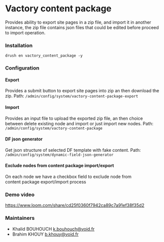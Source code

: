 # Vactory content package
Provides ability to export site pages in a zip file, and
import it in another instance, the zip file contains json files
that could be edited before proceed to import operation.

### Installation
`drush en vactory_content_package -y`

### Configuration
#### Export
Provides a submit button to export site pages into zip an then
download the zip.
Path: `/admin/config/system/vactory-content-package-export`

#### Import
Provides an input file to upload the exported zip file, an then
choice between delete existing node and import or just import
new nodes.
Path: `/admin/config/system/vactory-content-package`

#### DF json generator
Get json structure of selected DF template with fake content.
Path: `/admin/config/system/dynamic-field-json-generator`

#### Exclude nodes from content package import/export
On each node we have a checkbox field to exclude node from  
content package export/import process

### Demo video
https://www.loom.com/share/cd25f0360f7942ca89c7a91ef38f35d2

### Maintainers
* Khalid BOUHOUCH <k.bouhouch@void.fr>
* Brahim KHOUY <b.khouy@void.fr>
